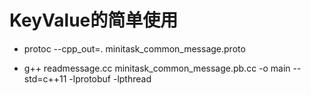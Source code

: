 # KeyValue的简单使用

- protoc --cpp_out=.  minitask_common_message.proto

- g++ readmessage.cc minitask_common_message.pb.cc -o main --std=c++11 -lprotobuf -lpthread



